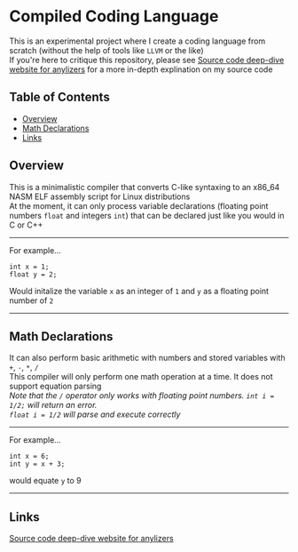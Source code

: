 # Compiled Coding Language
This is an experimental project where I create a coding language from scratch (without the help of tools like `LLVM` or the like)  
If you're here to critique this repository, please see [Source code deep-dive website for anylizers](https://giona2.github.io/Compiled-Coding-Language/) for a more in-depth explination on my source code

## Table of Contents
* [Overview](#overview)
* [Math Declarations](#math-declarations)
* [Links](#links)

## Overview
This is a minimalistic compiler that converts C-like syntaxing to an x86_64 NASM ELF assembly script for Linux distributions  
At the moment, it can only process variable declarations (floating point numbers `float` and integers `int`) that can be declared just like you would in C or C++
___
For example...
```custom
int x = 1;
float y = 2;
```
Would initalize the variable `x` as an integer of `1` and `y` as a floating point number of `2`
___

## Math Declarations
It can also perform basic arithmetic with numbers and stored variables with `+`, `-`, `*`, `/`  
This compiler will only perform one math operation at a time. It does not support equation parsing  
*Note that the `/` operator only works with floating point numbers. `int i = 1/2;` will return an error.*  
*`float i = 1/2` will parse and execute correctly*
___
For example...
```custom
int x = 6;
int y = x + 3;
```
would equate `y` to 9
___

## Links
[Source code deep-dive website for anylizers](https://giona2.github.io/Compiled-Coding-Language/)
